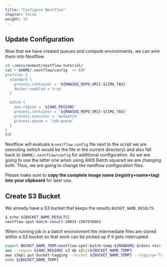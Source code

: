 ```yaml
---
title: "Configure Nextflow"
chapter: false
weight: 10
---
```


## Update Configuration

Now that we have created queues and compute environments, we can wire them into Nextflow.

```bash
cd ~/environment/nextflow-tutorial/
cat > $HOME/.nextflow/config  << EOF
profiles {
  standard {
    process.container = '${RNASEQ_REPO_URI}:${IMG_TAG}'
    docker.enabled = true
  }

  batch {
    aws.region = '${AWS_REGION}'
    process.container = '${RNASEQ_REPO_URI}:${IMG_TAG}'
    process.executor = 'awsbatch'
    process.queue = 'job-queue'
  }
}
EOF
```

Nextflow will evaluate a `nextflow.config` file next to the script we are executing (which would be the file in the current directory) and also fall back to `$HOME/.nextflow/config` for additional configuration. As we are going to use the latter one when using AWS Batch squared we are changing both.
Thus, we are going to change the nextflow configuration files.

Please make sure to **copy the complete image name (registry+name+tag) into your clipboard** for later use.

## Create S3 Bucket

We already have a S3 bucket that keeps the results `BUCKET_NAME_RESULTS`.

```bash
$ echo ${BUCKET_NAME_RESULTS}
nextflow-spot-batch-result-20033-1587976463
```

When running job in a batch environment hte intermediate files are stored within a S3 bucket so that work can be picked up if it gets interrupted.

```bash
export BUCKET_NAME_TEMP=nextflow-spot-batch-temp-${RANDOM}-$(date +%s)
aws --region ${AWS_REGION} s3 mb s3://${BUCKET_NAME_TEMP}
aws s3api put-bucket-tagging --bucket ${BUCKET_NAME_TEMP} --tagging="TagSet=[{Key=nextflow-workshop,Value=true}]"
echo ${BUCKET_NAME_TEMP}
```

